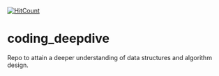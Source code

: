 [![HitCount](http://hits.dwyl.io/lucaperic.lp/lucaperic.lp/.svg)](http://hits.dwyl.io/lucaperic.lp/lucaperic.lp/)
# coding_deepdive
Repo to attain a deeper understanding of data structures and algorithm design.
